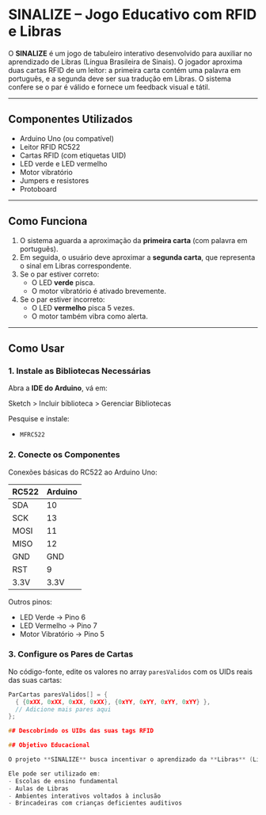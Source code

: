 # SINALIZE – Jogo Educativo com RFID e Libras

O **SINALIZE** é um jogo de tabuleiro interativo desenvolvido para auxiliar no aprendizado de Libras (Língua Brasileira de Sinais). O jogador aproxima duas cartas RFID de um leitor: a primeira carta contém uma palavra em português, e a segunda deve ser sua tradução em Libras. O sistema confere se o par é válido e fornece um feedback visual e tátil.

---

##  Componentes Utilizados

- Arduino Uno (ou compatível)
- Leitor RFID RC522
- Cartas RFID (com etiquetas UID)
- LED verde e LED vermelho
- Motor vibratório
- Jumpers e resistores
- Protoboard

---

## Como Funciona

1. O sistema aguarda a aproximação da **primeira carta** (com palavra em português).
2. Em seguida, o usuário deve aproximar a **segunda carta**, que representa o sinal em Libras correspondente.
3. Se o par estiver correto:
   - O LED **verde** pisca.
   - O motor vibratório é ativado brevemente.
4. Se o par estiver incorreto:
   - O LED **vermelho** pisca 5 vezes.
   - O motor também vibra como alerta.

---

## Como Usar

### 1. Instale as Bibliotecas Necessárias

Abra a **IDE do Arduino**, vá em:

Sketch > Incluir biblioteca > Gerenciar Bibliotecas

Pesquise e instale:

- `MFRC522`

### 2. Conecte os Componentes

Conexões básicas do RC522 ao Arduino Uno:

| RC522 | Arduino |
|-------|---------|
| SDA   | 10      |
| SCK   | 13      |
| MOSI  | 11      |
| MISO  | 12      |
| GND   | GND     |
| RST   | 9       |
| 3.3V  | 3.3V    |

Outros pinos:

- LED Verde → Pino 6
- LED Vermelho → Pino 7
- Motor Vibratório → Pino 5

### 3. Configure os Pares de Cartas

No código-fonte, edite os valores no array `paresValidos` com os UIDs reais das suas cartas:

```cpp
ParCartas paresValidos[] = {
  { {0xXX, 0xXX, 0xXX, 0xXX}, {0xYY, 0xYY, 0xYY, 0xYY} },
  // Adicione mais pares aqui
};

## Descobrindo os UIDs das suas tags RFID

## Objetivo Educacional

O projeto **SINALIZE** busca incentivar o aprendizado da **Libras** (Língua Brasileira de Sinais) de forma **lúdica**, integrando **tecnologia** com **educação inclusiva**.

Ele pode ser utilizado em:
- Escolas de ensino fundamental
- Aulas de Libras
- Ambientes interativos voltados à inclusão
- Brincadeiras com crianças deficientes auditivos




